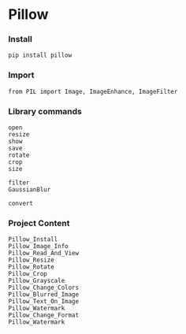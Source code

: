 # Pillow

### Install

```
pip install pillow
```

### Import

```
from PIL import Image, ImageEnhance, ImageFilter
```

### Library commands

```
open
resize
show
save
rotate
crop
size

filter
GaussianBlur

convert
```

### Project Content

```
Pillow_Install
Pillow_Image_Info
Pillow_Read_And_View
Pillow_Resize
Pillow_Rotate
Pillow_Crop
Pillow_Grayscale
Pillow_Change_Colors
Pillow_Blurred_Image
Pillow_Text_On_Image
Pillow_Watermark
Pillow_Change_Format
Pillow_Watermark

```
